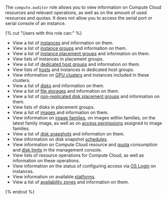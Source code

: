 The `compute.auditor` role allows you to view information on Compute Cloud resources and relevant operations, as well as on the amount of used resources and quotas. It does not allow you to access the serial port or serial console of an instance.

{% cut "Users with this role can:" %}

* View a list of [instances](../../compute/concepts/vm.md) and information on them.
* View a list of [instance groups](../../compute/concepts/instance-groups/index.md) and information on them.
* View a list of [instance placement groups](../../compute/concepts/placement-groups.md) and information on them.
* View lists of instances in placement groups.
* View a list of [dedicated host groups](../../compute/concepts/dedicated-host.md#host-group-size) and information on them.
* View lists of [hosts](../../compute/concepts/dedicated-host.md) and instances in dedicated host groups.
* View information on [GPU clusters](../../compute/concepts/gpus.md#gpu-clusters) and instances included in these clusters.
* View a list of [disks](../../compute/concepts/disk.md) and information on them.
* View a list of [file storages](../../compute/concepts/filesystem.md) and information on them.
* View a list of [non-replicated disk placement groups](../../compute/concepts/disk-placement-group.md) and information on them.
* View lists of disks in placement groups.
* View a list of [images](../../compute/concepts/image.md) and information on them.
* View information on [image families](../../compute/concepts/image.md#family), on images within families, on the latest family image, as well as on [access permissions](../../iam/concepts/access-control/index.md) assigned to image families.
* View a list of [disk snapshots](../../compute/concepts/snapshot.md) and information on them.
* View information on disk snapshot [schedules](../../compute/concepts/snapshot-schedule.md).
* View information on Compute Cloud resource and [quota](../../compute/concepts/limits.md#compute-quotas) consumption and [disk limits](../../compute/concepts/limits.md#compute-limits-disks) in the management console.
* View lists of resource operations for Compute Cloud, as well as information on these operations.
* View information on the status of configuring access via [OS Login](../../organization/concepts/os-login.md) on instances.
* View information on available [platforms](../../compute/concepts/vm-platforms.md).
* View a list of [availability zones](../../overview/concepts/geo-scope.md) and information on them.

{% endcut %}
